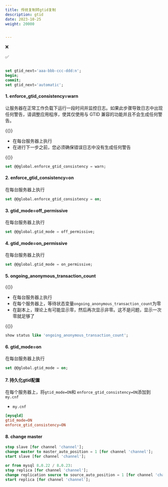 ```yaml
---
title: 传统复制转gtid复制
description: gtid
date: 2023-10-25
weight: 20000


---
```


<style>
th, td {
  border: 1px solid rgb(190, 190, 190);
}
</style>

&#10060;

&#9989;





```sql

set gtid_next='aaa-bbb-ccc-ddd:n';
begin;
commit;
set gtid_next='automatic';

```


#### 1. enforce_gtid_consistency=warn

让服务器在正常工作负载下运行一段时间并监控日志。如果此步骤导致日志中出现任何警告，请调整应用程序，使其仅使用与 GTID 兼容的功能并且不会生成任何警告。

{{<alert color="danger" title="注意" >}}

- 在每台服务器上执行
- 在进行下一步之前，您必须确保错误日志中没有生成任何警告

{{</alert>}}


```sql
set @@global.enforce_gtid_consistency = warn;

```


#### 2. enforce_gtid_consistency=on
在每台服务器上执行

```sql
set @@global.enforce_gtid_consistency = on;

```

#### 3. gtid_mode=off_permissive
在每台服务器上执行

```sql
set @@global.gtid_mode = off_permissive;

```


#### 4. gtid_mode=on_permissive
在每台服务器上执行

```sql
set @@global.gtid_mode = on_permissive;

```


#### 5. ongoing_anonymous_transaction_count


{{<alert color="danger" title="注意" >}}

- 在每台服务器上执行
- 在每个服务器上，等待状态变量`ongoing_anonymous_transaction_count`为零
- 在副本上，理论上有可能显示零，然后再次显示非零。这不是问题，显示一次零就足够了

{{</alert>}}


```sql
show status like 'ongoing_anonymous_transaction_count';

```


#### 6. gtid_mode=on
在每台服务器上执行

```sql
set @@global.gtid_mode = on;

```



#### 7. 持久化gtid配置

在每个服务器上，将`gtid_mode=ON`和 `enforce_gtid_consistency=ON`添加到 `my.cnf`

- `my.cnf`
```toml
[mysqld]
gtid_mode=ON
enforce_gtid_consistency=ON
```






#### 8. change master

```sql
stop slave [for channel 'channel'];
change master to master_auto_position = 1 [for channel 'channel'];
start slave [for channel 'channel'];

or from mysql 8.0.22 / 8.0.23:
stop replica [for channel 'channel'];
change replication source to source_auto_position = 1 [for channel 'channel'];
start replica [for channel 'channel'];
```
